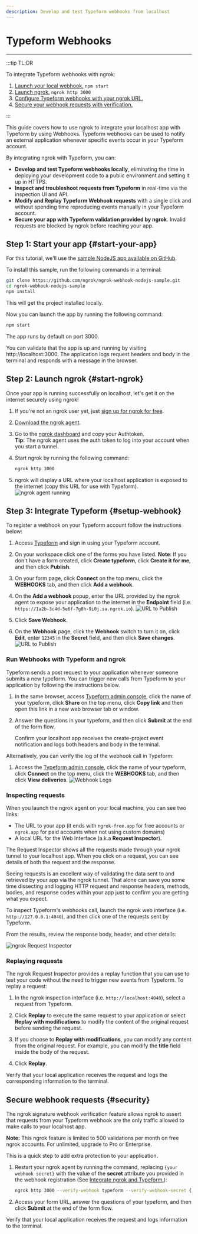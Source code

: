 ```yaml
---
description: Develop and test Typeform webhooks from localhost
---
```


# Typeform Webhooks
------------

:::tip TL;DR

To integrate Typeform webhooks with ngrok:
1. [Launch your local webhook.](#start-your-app) `npm start`
1. [Launch ngrok.](#start-ngrok) `ngrok http 3000`
1. [Configure Typeform webhooks with your ngrok URL.](#setup-webhook)
1. [Secure your webhook requests with verification.](#security)

:::


This guide covers how to use ngrok to integrate your localhost app with Typeform by using Webhooks.
Typeform webhooks can be used to notify an external application whenever specific events occur in your Typeform account. 

By integrating ngrok with Typeform, you can:

- **Develop and test Typeform webhooks locally**, eliminating the time in deploying your development code to a public environment and setting it up in HTTPS.
- **Inspect and troubleshoot requests from Typeform** in real-time via the inspection UI and API.
- **Modify and Replay Typeform Webhook requests** with a single click and without spending time reproducing events manually in your Typeform account.
- **Secure your app with Typeform validation provided by ngrok**. Invalid requests are blocked by ngrok before reaching your app.


## **Step 1**: Start your app {#start-your-app}

For this tutorial, we'll use the [sample NodeJS app available on GitHub](https://github.com/ngrok/ngrok-webhook-nodejs-sample). 

To install this sample, run the following commands in a terminal:

```bash
git clone https://github.com/ngrok/ngrok-webhook-nodejs-sample.git
cd ngrok-webhook-nodejs-sample
npm install
```

This will get the project installed locally.

Now you can launch the app by running the following command: 

```bash
npm start
```

The app runs by default on port 3000. 

You can validate that the app is up and running by visiting http://localhost:3000. The application logs request headers and body in the terminal and responds with a message in the browser.


## **Step 2**: Launch ngrok {#start-ngrok}

Once your app is running successfully on localhost, let's get it on the internet securely using ngrok! 

1. If you're not an ngrok user yet, just [sign up for ngrok for free](https://ngrok.com/signup).

1. [Download the ngrok agent](https://ngrok.com/download).

1. Go to the [ngrok dashboard](https://dashboard.ngrok.com) and copy your Authtoken. <br />
    **Tip:** The ngrok agent uses the auth token to log into your account when you start a tunnel.
    
1. Start ngrok by running the following command:
    ```bash
    ngrok http 3000
    ```

1. ngrok will display a URL where your localhost application is exposed to the internet (copy this URL for use with Typeform).
    ![ngrok agent running](/img/integrations/launch_ngrok_tunnel.png)


## **Step 3**: Integrate Typeform {#setup-webhook}

To register a webhook on your Typeform account follow the instructions below:

1. Access [Typeform](https://www.typeform.com/) and sign in using your Typeform account.

1. On your workspace click one of the forms you have listed.
    **Note**: If you don't have a form created, click **Create typeform**, click **Create it for me**, and then click **Publish**.

1. On your form page, click **Connect** on the top menu, click the **WEBHOOKS** tab, and then click **Add a webhook**.

1. On the **Add a webhook** popup, enter the URL provided by the ngrok agent to expose your application to the internet in the **Endpoint** field (i.e. `https://1a2b-3c4d-5e6f-7g8h-9i0j.sa.ngrok.io`).
    ![URL to Publish](img/ngrok_url_configuration_typeform.png)

1. Click **Save Webhook**.

1. On the **Webhook** page, click the **Webhook** switch to turn it on, click **Edit**, enter `12345` in the **Secret** field, and then click **Save changes**.
    ![URL to Publish](img/ngrok_url_configuration_typeform_2.png)


### Run Webhooks with Typeform and ngrok

Typeform sends a post request to your application whenever someone submits a new typeform.
You can trigger new calls from Typeform to your application by following the instructions below.

1. In the same browser, access [Typeform admin console](https://www.typeform.com/), click the name of your typeform, click **Share** on the top menu, click **Copy link** and then open this link in a new web browser tab or window.

1. Answer the questions in your typeform, and then click **Submit** at the end of the form flow.

    Confirm your localhost app receives the create-project event notification and logs both headers and body in the terminal.

Alternatively, you can verify the log of the webhook call in Typeform:

1. Access the [Typeform admin console](https://www.typeform.com/), click the name of your typeform, click **Connect** on the top menu, click the **WEBHOOKS** tab, and then click **View deliveries**.
    ![Webhook Logs](img/ngrok_logs_typeform.png)


### Inspecting requests

When you launch the ngrok agent on your local machine, you can see two links: 

* The URL to your app (it ends with `ngrok-free.app` for free accounts or `ngrok.app` for paid accounts when not using custom domains)
* A local URL for the Web Interface (a.k.a **Request Inspector**).

The Request Inspector shows all the requests made through your ngrok tunnel to your localhost app. When you click on a request, you can see details of both the request and the response.

Seeing requests is an excellent way of validating the data sent to and retrieved by your app via the ngrok tunnel. That alone can save you some time dissecting and logging HTTP request and response headers, methods, bodies, and response codes within your app just to confirm you are getting what you expect.

To inspect Typeform's webhooks call, launch the ngrok web interface (i.e. `http://127.0.0.1:4040`), and then click one of the requests sent by Typeform.

From the results, review the response body, header, and other details:

![ngrok Request Inspector](img/ngrok_introspection_typeform_webhooks.png)


### Replaying requests

The ngrok Request Inspector provides a replay function that you can use to test your code without the need to trigger new events from Typeform. To replay a request:

1. In the ngrok inspection interface (i.e. `http://localhost:4040`), select a request from Typeform.

1. Click **Replay** to execute the same request to your application or select **Replay with modifications** to modify the content of the original request before sending the request.

1. If you choose to **Replay with modifications**, you can modify any content from the original request. For example, you can modify the **title** field inside the body of the request.

1. Click **Replay**.

Verify that your local application receives the request and logs the corresponding information to the terminal.


## Secure webhook requests {#security}

The ngrok signature webhook verification feature allows ngrok to assert that requests from your Typeform webhook are the only traffic allowed to make calls to your localhost app.

**Note:** This ngrok feature is limited to 500 validations per month on free ngrok accounts. For unlimited, upgrade to Pro or Enterprise.

This is a quick step to add extra protection to your application.

1. Restart your ngrok agent by running the command, replacing `{your webhook secret}` with the value of the **secret** attribute you provided in the webhook registration (See [Integrate ngrok and Typeform.](#setup-webhook)):
    ```bash
    ngrok http 3000 --verify-webhook typeform --verify-webhook-secret {your webhook secret}
    ```

1. Access your form URL, answer the questions of your typeform, and then click **Submit** at the end of the form flow. 

Verify that your local application receives the request and logs information to the terminal.
